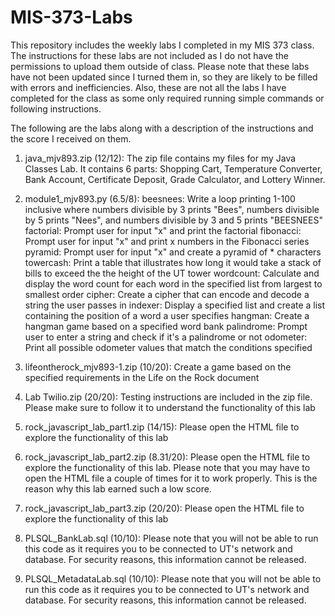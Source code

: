# MIS-373-Labs
This repository includes the weekly labs I completed in my MIS 373 class. 
The instructions for these labs are not included as I do not have the permissions to upload them outside of class.
Please note that these labs have not been updated since I turned them in, so they are likely to be filled with errors and inefficiencies. Also, these are not all the labs I have completed for the class as some only required running simple commands or following instructions.

The following are the labs along with a description of the instructions and the score I received on them.

1. java_mjv893.zip (12/12): 
  The zip file contains my files for my Java Classes Lab. It contains 6 parts: Shopping Cart, Temperature Converter, Bank Account,  Certificate Deposit, Grade Calculator, and Lottery Winner.

2. module1_mjv893.py (6.5/8): 
  beesnees: Write a loop printing 1-100 inclusive where numbers divisible by 3 prints "Bees", numbers divisible by 5 prints "Nees", and numbers divisible by 3 and 5 prints "BEESNEES"
  factorial: Prompt user for input "x" and print the factorial
  fibonacci: Prompt user for input "x" and print x numbers in the Fibonacci series
  pyramid: Prompt user for input "x" and create a pyramid of * characters
  towercash: Print a table that illustrates how long it would take a stack of bills to exceed the the height of the UT tower
  wordcount: Calculate and display the word count for each word in the specified list from largest to smallest order
  cipher: Create a cipher that can encode and decode a string the user passes in
  indexer: Display a specified list and create a list containing the position of a word a user specifies
  hangman: Create a hangman game based on a specified word bank
  palindrome: Prompt user to enter a string and check if it's a palindrome or not
  odometer: Print all possible odometer values that match the conditions specified
  
 3. lifeontherock_mjv893-1.zip (10/20):
  Create a game based on the specified requirements in the Life on the Rock document
 
 4. Lab Twilio.zip (20/20):
  Testing instructions are included in the zip file. Please make sure to follow it to understand the functionality of this lab
  
 5. rock_javascript_lab_part1.zip (14/15):
  Please open the HTML file to explore the functionality of this lab
  
 6. rock_javascript_lab_part2.zip (8.31/20):
   Please open the HTML file to explore the functionality of this lab. Please note that you may have to open the HTML file a couple of times for it to work properly. This is the reason why this lab earned such a low score.

 7. rock_javascript_lab_part3.zip (20/20):
  Please open the HTML file to explore the functionality of this lab
 
 8. PLSQL_BankLab.sql (10/10):
  Please note that you will not be able to run this code as it requires you to be connected to UT's network and database. For security reasons, this information cannot be released.
  
 9. PLSQL_MetadataLab.sql (10/10):
   Please note that you will not be able to run this code as it requires you to be connected to UT's network and database. For security reasons, this information cannot be released.
